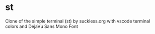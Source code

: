 # st
Clone of the simple terminal (st) by suckless.org with vscode terminal colors and DejaVu Sans Mono Font
